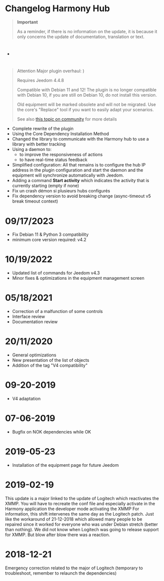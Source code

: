 # Changelog Harmony Hub

>**Important**
>
>As a reminder, if there is no information on the update, it is because it only concerns the update of documentation, translation or text.

# 

- 

# 

> Attention
> Major plugin overhaul: )
>
> Requires Jeedom 4.4.8
>
> Compatible with Debian 11 and 12! The plugin is no longer compatible with Debian 10, if you are still on Debian 10, do not install this version.
>
> Old equipment will be marked obsolete and will not be migrated. Use the core's "Replace" tool if you want to easily adapt your scenarios.
>
> See also [this topic on community](https://community.jeedom.com/t/importante-mise-a-jour-pour-debian-11-et-debian-12/129908) for more details

- Complete rewrite of the plugin
- Using the Core Dependency Installation Method
- Changed the library to communicate with the Harmony hub to use a library with better tracking
- Using a daemon to:
  - to improve the responsiveness of actions
  - to have real-time status feedback
- Simplified configuration: All that remains is to configure the hub IP address in the plugin configuration and start the daemon and the equipment will synchronize automatically with Jeedom.
- Adding a command **Start activity** which indicates the activity that is currently starting (empty if none)
- Fix un crash démon si plusieurs hubs configurés
- Fix dependency version to avoid breaking change (async-timeout v5 break timeout context)

# 09/17/2023

- Fix Debian 11 & Python 3 compatibility
- minimum core version required: v4.2

# 10/19/2022

- Updated list of commands for Jeedom v4.3
- Minor fixes & optimizations in the equipment management screen

# 05/18/2021

- Correction of a malfunction of some controls
- Interface review
- Documentation review

# 20/11/2020

- General optimizations
- New presentation of the list of objects
- Addition of the tag "V4 compatibility"

# 09-20-2019

- V4 adaptation

# 07-06-2019

- Bugfix on NOK dependencies while OK

# 2019-05-23

- Installation of the equipment page for future Jeedom

# 2019-02-19

This update is a major linked to the update of Logitech which reactivates the XMMP. You will have to recreate the conf file and especially activate in the Harmony application the developer mode activating the XMMP
For information, this shift intervenes the same day as the Logitech patch. Just like the workaround of 21-12-2018 which allowed many people to be repaired since it worked for everyone who was under Debian stretch (better than nothing). We did not know when Logitech was going to release support for XMMP. But blow after blow there was a reaction.

# 2018-12-21

Emergency correction related to the major of Logitech (temporary to troubleshoot, remember to relaunch the dependencies)
